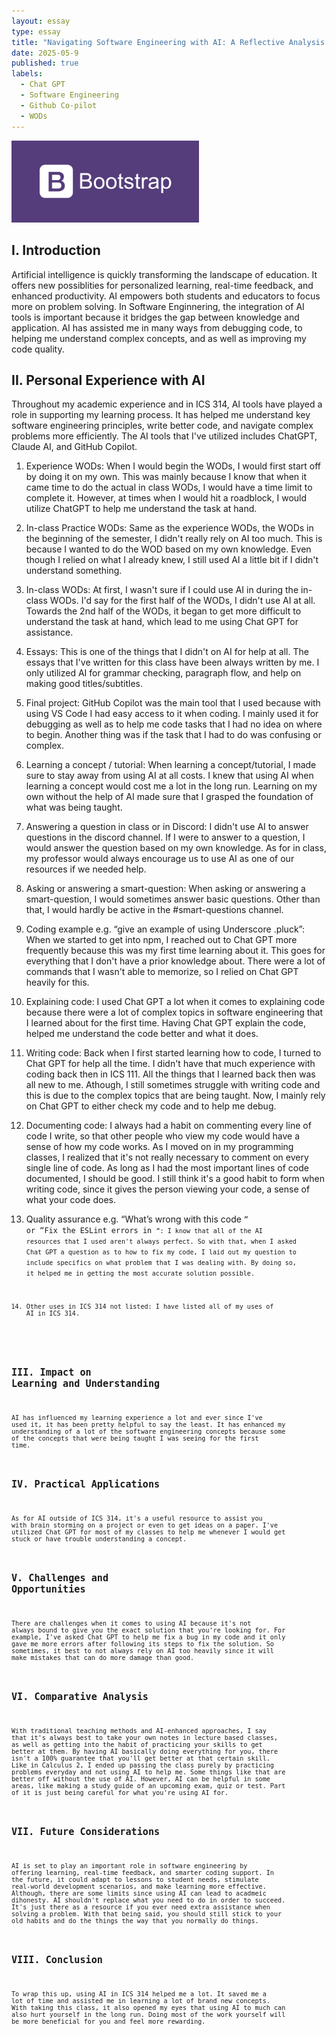 ```yaml
---
layout: essay
type: essay
title: "Navigating Software Engineering with AI: A Reflective Analysis from ICS 314"
date: 2025-05-9
published: true
labels:
  - Chat GPT
  - Software Engineering
  - Github Co-pilot
  - WODs
---
```


<img width="300px" class="rounded float-start pe-4" src="../img/bootstrap-1.jpg">

## I. Introduction

Artificial intelligence is quickly transforming the landscape of education. It offers new possiblities for personalized learning, real-time feedback, and enhanced productivity. AI empowers both students and educators to focus more on problem solving. In Software Enginnering, the integration of AI tools is important because it bridges the gap between knowledge and application. AI has assisted me in many ways from debugging code, to helping me understand complex concepts, and as well as improving my code quality.

## II. Personal Experience with AI

Throughout my academic experience and in ICS 314, AI tools have played a role in supporting my learning process. It has helped me understand key software engineering principles, write better code, and navigate complex problems more efficiently. The AI tools that I've utilized includes ChatGPT, Claude AI, and GitHub Copilot.

  1. Experience WODs: When I would begin the WODs, I would first start off by doing it on my own. This was mainly because I know that when it came time to do the actual in class WODs, I would have a time limit to complete it. However, at times when I would hit a roadblock, I would utilize ChatGPT to help me understand the task at hand. 
     
  2. In-class Practice WODs: Same as the experience WODs, the WODs in the beginning of the semester, I didn't really rely on AI too much. This is because I wanted to do the WOD based on my own knowledge. Even though I relied on what I already knew, I still used AI a little bit if I didn't understand something.

  3. In-class WODs: At first, I wasn't sure if I could use AI in during the in-class WODs. I'd say for the first half of the WODs, I didn't use AI at all. Towards the 2nd half of the WODs, it began to get more difficult to understand the task at hand, which lead to me using Chat GPT for assistance.

  4. Essays: This is one of the things that I didn't on AI for help at all. The essays that I've written for this class have been always written by me. I only utilized AI for grammar checking, paragraph flow, and help on making good titles/subtitles.

  5. Final project: GitHub Copilot was the main tool that I used because with using VS Code I had easy access to it when coding. I mainly used it for debugging as well as to help me code tasks that I had no idea on where to begin. Another thing was if the task that I had to do was confusing or complex.

  6. Learning a concept / tutorial: When learning a concept/tutorial, I made sure to stay away from using AI at all costs. I knew that using AI when learning a concept would cost me a lot in the long run. Learning on my own without the help of AI made sure that I grasped the foundation of what was being taught.

  7. Answering a question in class or in Discord: I didn't use AI to answer questions in the discord channel. If I were to answer to a question, I would answer the question based on my own knowledge. As for in class, my professor would always encourage us to use AI as one of our resources if we needed help.

  8. Asking or answering a smart-question: When asking or answering a smart-question, I would sometimes answer basic questions. Other than that, I would hardly be active in the #smart-questions channel.

  9. Coding example e.g. “give an example of using Underscore .pluck”: When we started to get into npm, I reached out to Chat GPT more frequently because this was my first time learning about it. This goes for everything that I don't have a prior knowledge about. There were a lot of commands that I wasn't able to memorize, so I relied on Chat GPT heavily for this.

  10. Explaining code: I used Chat GPT a lot when it comes to explaining code because there were a lot of complex topics in software engineering that I learned about for the first time. Having Chat GPT explain the code, helped me understand the code better and what it does.

  11. Writing code: Back when I first started learning how to code, I turned to Chat GPT for help all the time. I didn't have that much experience with coding back then in ICS 111. All the things that I learned back then was all new to me. Athough, I still sometimes struggle with writing code and this is due to the complex topics that are being taught. Now, I mainly rely on Chat GPT to either check my code and to help me debug.

  12. Documenting code: I always had a habit on commenting every line of code I write, so that other people who view my code would have a sense of how my code works. As I moved on in my programming classes, I realized that it's not really necessary to comment on every single line of code. As long as I had the most important lines of code documented, I should be good. I still think it's a good habit to form when writing code, since it gives the person viewing your code, a sense of what your code does.

  13. Quality assurance e.g. “What’s wrong with this code <code here>” or “Fix the ESLint errors in <code here>”:
      I know that all of the AI resources that I used aren't always perfect. So with that, when I asked Chat GPT a question as to how to fix my code, I laid out my question to include specifics on what problem that I was dealing with. By doing so, it helped me in getting the most accurate solution possible.

  15. Other uses in ICS 314 not listed: I have listed all of my uses of AI in ICS 314.

## III. Impact on Learning and Understanding

AI has influenced my learning experience a lot and ever since I've used it, it has been pretty helpful to say the least. It has enhanced my understanding of a lot of the software engineering concepts because some of the concepts that were being taught I was seeing for the first time.

## IV. Practical Applications

As for AI outside of ICS 314, it's a useful resource to assist you with brain storming on a project or even to get ideas on a paper. I've utilized Chat GPT for most of my classes to help me whenever I would get stuck or have trouble understanding a concept. 

## V. Challenges and Opportunities

There are challenges when it comes to using AI because it's not always bound to give you the exact solution that you're looking for. For example, I've asked Chat GPT to help me fix a bug in my code and it only gave me more errors after following its steps to fix the solution. So sometimes, it best to not always rely on AI too heavily since it will make mistakes that can do more damage than good.

## VI. Comparative Analysis

With traditional teaching methods and AI-enhanced approaches, I say that it's always best to take your own notes in lecture based classes, as well as getting into the habit of practicing your skills to get better at them. By having AI basically doing everything for you, there isn't a 100% guarantee that you'll get better at that certain skill. Like in Calculus 2, I ended up passing the class purely by practicing problems everyday and not using AI to help me. Some things like that are better off without the use of AI. However, AI can be helpful in some areas, like making a study guide of an upcoming exam, quiz or test. Part of it is just being careful for what you're using AI for.

## VII. Future Considerations

AI is set to play an important role in software engineering by offering learning, real-time feedback, and smarter coding support. In the future, it could adapt to lessons to student needs, stimulate real-world development scenarios, and make learning more effective. Although, there are some limits since using AI can lead to acadmeic dihonesty. AI shouldn't replace what you need to do in order to succeed. It's just there as a resource if you ever need extra assistance when solving a problem. With that being said, you should still stick to your old habits and do the things the way that you normally do things.

## VIII. Conclusion

To wrap this up, using AI in ICS 314 helped me a lot. It saved me a lot of time and assisted me in learning a lot of brand new concepts. With taking this class, it also opened my eyes that using AI to much can also hurt yourself in the long run. Doing most of the work yourself will be more beneficial for you and feel more rewarding.


 

